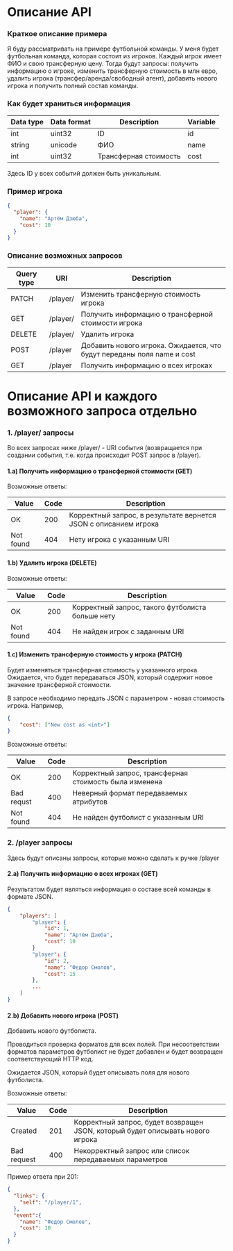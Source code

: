 # Описание API

### Краткое описание примера 

Я буду рассматривать на примере футбольной команды. У меня будет футбольная команда, которая состоит из игроков. Каждый игрок имеет ФИО и свою трансферную цену. Тогда будут запросы: получить информацию о игроке, изменить трансферную стоимость в млн евро, удалить игрока (трансфер/аренда/свободный агент), добавить нового игрока и получить полный состав команды.

### Как будет храниться информация

| Data type | Data format | Description | Variable |
| ------ | ------ | ------ | ------ |
| int | uint32 | ID | id |
| string | unicode | ФИО | name |
| int | uint32 | Трансферная стоимость | cost |

Здесь ID у всех событий должен быть уникальным. 

### Пример игрока

```json
{
  "player": {    
    "name": "Артём Дзюба",
    "cost": 10
  }
}
```

### Описание возможных запросов

| Query type | URI | Description |
| ------ | ------ | ------ |
|  PATCH | /player/<id> | Изменить трансферную стоимость игрока |
|  GET | /player/<id> | Получить информацию о трансферной стоимости игрока |
|  DELETE | /player/<id> | Удалить игрока |
|  POST | /player | Добавить нового игрока. Ожидается, что будут переданы поля name и cost |
| GET | /player | Получить информацию о всех игроках |

# Описание API и каждого возможного запроса отдельно 

### 1. /player/<id> запросы

Во всех запросах ниже /player/<id> - URI события (возвращается при создании события, т.е. когда происходит POST запрос в /player).

#### 1.a) Получить информацию о трансферной стоимости (GET)

Возможные ответы:

| Value | Code | Description |
| ------ | ------ | ------ |
|  OK | 200 | Корректный запрос, в результате вернется JSON с описанием игрока |
|  Not found | 404 | Нету игрока с указанным URI |

#### 1.b) Удалить игрока (DELETE)

Возможные ответы:

| Value | Code | Description |
| ------ | ------ | ------ |
|  OK | 200 | Корректный запрос, такого футболиста больше нету |
|  Not found | 404 | Не найден игрок с заданным URI |

#### 1.c) Изменить трансферную стоимость у игрока (PATCH)

Будет изменяться трансферная стоимость у указанного игрока. Ожидается, что будет передаваться JSON, который содержит новое значение трансферной стоимости.

В запросе необходимо передать JSON с параметром <cost> - новая стоимость игрока. Например,

```json
{
    "cost": ["New cost as <int>"]
}
```

Возможные ответы:

| Value | Code | Description |
| ------ | ------ | ------ |
|  OK | 200 | Корректный запрос, трансферная стоимость была изменена |
|  Bad requst | 400 | Неверный формат передаваемых атрибутов |
|  Not found | 404 | Не найден футболист с указанным URI |

### 2. /player запросы

Здесь будут описаны запросы, которые можно сделать к ручке /player

#### 2.a) Получить информацию о всех игроках (GET)

Результатом будет являться информация о составе всей команды в формате JSON.

```json
{    
    "players": [
        "player": {
            "id": 1,
            "name": "Артём Дзюба",
            "cost": 10
        }
        "player": {
            "id": 2,
            "name": "Федор Смолов",
            "cost": 15
        },
        ...
    ]
}
```

#### 2.b) Добавить нового игрока (POST)

Добавить нового футболиста.

Проводиться проверка форматов для всех полей. При несоответствии форматов параметров футболист не будет добавлен и будет возвращен соответствующий HTTP код.

Ожидается JSON, который будет описывать поля для нового футболиста.

Возможные ответы:

| Value | Code | Description |
| ------ | ------ | ------ |
|  Created | 201 | Корректный запрос, будет возвращен JSON, который будет описывать нового игрока |
|  Bad request | 400 | Некорректный запрос или список передаваемых параметров |

Пример ответа при 201:

```json
{
  "links": {
    "self": "/player/1",
  },
  "event":{
    "name": "Федор Смолов",
    "cost": 10
  }
}
```

